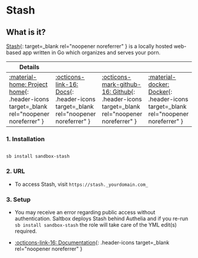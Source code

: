 # Stash

## What is it?

[Stash](https://stashapp.cc/){: target=_blank rel="noopener noreferrer" } is a locally hosted web-based app written in Go which organizes and serves your porn.

| Details     |             |             |             |
|-------------|-------------|-------------|-------------|
| [:material-home: Project home](https://stashapp.cc/){: .header-icons target=_blank rel="noopener noreferrer" } | [:octicons-link-16: Docs](https://github.com/stashapp/stash/wiki){: .header-icons target=_blank rel="noopener noreferrer" } | [:octicons-mark-github-16: Github](https://github.com/stashapp/stash){: .header-icons target=_blank rel="noopener noreferrer" } | [:material-docker: Docker](https://hub.docker.com/r/stashapp/stash){: .header-icons target=_blank rel="noopener noreferrer" }|

### 1. Installation

``` shell

sb install sandbox-stash

```

### 2. URL

- To access Stash, visit `https://stash._yourdomain.com_`

### 3. Setup

- You may receive an error regarding public access without authentication. Saltbox deploys Stash behind Authelia and if you re-run `sb install sandbox-stash` the role will take care of the YML edit(s) required.

- [:octicons-link-16: Documentation](https://github.com/stashapp/stash/wiki){: .header-icons target=_blank rel="noopener noreferrer" }
